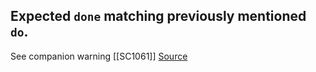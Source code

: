## Expected `done` matching previously mentioned `do`.

See companion warning [[SC1061]]
[Source](https://github.com/koalaman/shellcheck/wiki/SC1062)

